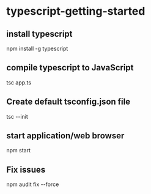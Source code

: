 # typescript-getting-started

## install typescript 
npm install -g typescript

## compile typescript to JavaScript
tsc app.ts

## Create default tsconfig.json file 
tsc --init 

## start application/web browser
npm start

## Fix issues
npm audit fix --force

